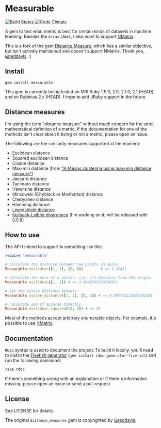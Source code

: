 # Measurable

[![Build Status](https://travis-ci.org/agarie/measurable.svg?branch=master)](https://travis-ci.org/agarie/measurable)
[![Code Climate](https://codeclimate.com/github/agarie/measurable.png)](https://codeclimate.com/github/agarie/measurable)

A gem to test what metric is best for certain kinds of datasets in machine
learning. Besides the `Array` class, I also want to support
[NMatrix](http://github.com/sciruby/nmatrix).

This is a fork of the gem [Distance Measure](https://github.com/reddavis/Distance-Measures),
which has a similar objective, but isn't actively maintained and doesn't support
NMatrix. Thank you, [@reddavis][reddavis]. :)

## Install

`gem install measurable`

This gem is currently being tested on MRI Ruby 1.9.3, 2.0, 2.1.0, 2.1 (HEAD) and on Rubinius 2.x (HEAD). I hope to add JRuby support in the future.

## Distance measures

I'm using the term "distance measure" without much concern for the strict mathematical definition of a metric. If the documentation for one of the methods isn't clear about it being or not a metric, please open an issue.

The following are the similarity measures supported at the moment:

- Euclidean distance
- Squared euclidean distance
- Cosine distance
- Max-min distance (from ["K-Means clustering using max-min distance measure"][maxmin])
- Jaccard distance
- Tanimoto distance
- Haversine distance
- Minkowski (Cityblock or Manhattan) distance
- Chebyshev distance
- Hamming distance
- [Levenshtein distance](http://en.wikipedia.org/wiki/Levenshtein_distance)
- [Kullback-Leibler divergence](http://en.wikipedia.org/wiki/Kullback%E2%80%93Leibler_divergence) (I'm working on it; will be released with 0.0.8)

## How to use

The API I intend to support is something like this:

```ruby
require 'measurable'

# Calculate the distance between two points in space.
Measurable.euclidean([1, 1], [0, 0])        # => 1.41421

# Calculate the norm of a vector, i.e. its distance from the origin.
Measurable.euclidean([1, 1]) # => 1.4142135623730951

# Get the cosine distance between
Measurable.cosine_distance([1, 2], [2, 3]) # => 0.007722123286332261

# Calculate sum of squares directly.
Measurable.euclidean_squared([3, 4]) # => 25
```

Most of the methods accept arbitrary enumerable objects. For example, it's possible to use [NMatrix](https://github.com/sciruby/nmatrix).

## Documentation

`RDoc` syntax is used to document the project. To build it locally, you'll need to install the [Fivefish generator](https://github.com/ged/rdoc-generator-fivefish) (`gem install rdoc-generator-fivefish`) and run the following command:

```bash
rake rdoc
```

If there's something wrong with an explanation or if there's information missing, please open an issue or send a pull request.

## License

See LICENSE for details.

The original `distance_measures` gem is copyrighted by [@reddavis][reddavis].

[maxmin]: http://ieeexplore.ieee.org/stamp/stamp.jsp?arnumber=05156398
[reddavis]: (https://github.com/reddavis)
